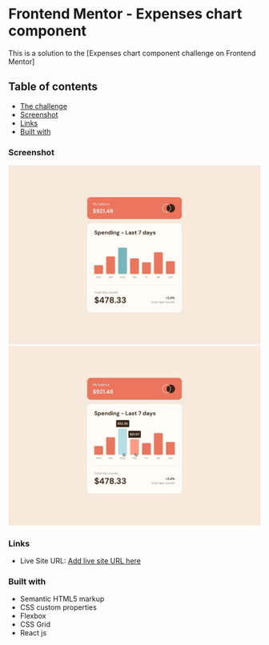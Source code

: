 # Frontend Mentor - Expenses chart component

This is a solution to the [Expenses chart component challenge on Frontend Mentor]

## Table of contents

- [The challenge](#the-challenge)
- [Screenshot](#screenshot)
- [Links](#links)
- [Built with](#built-with)

### Screenshot

![](./design/desktop-design.jpg)
![](./design/active-states.jpg)

### Links

- Live Site URL: [Add live site URL here](https://expenses-chart-component-sepia.vercel.app/)

### Built with

- Semantic HTML5 markup
- CSS custom properties
- Flexbox
- CSS Grid
- React js
